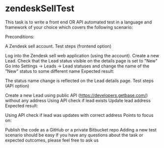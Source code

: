 # zendeskSellTest
This task is to write a front end OR API automated test in a language and framework of your choice which covers the following scenario:

Preconditions:

A Zendesk sell account.
Test steps (frontend option)

Log into the Zendesk sell web application (using the account).
Create a new Lead.
Check that the Lead status visible on the details page is set to "New"
Go into Settings -> Leads -> Lead statuses and change the name of the "New" status to some different name
Expected result:

The status name change is reflected on the Lead details page.
Test steps (API option)

Create a new Lead using public API (https://developers.getbase.com/) without any address
Using API check if lead exists
Update lead address
Expected result:

Using API check if lead was updates with correct address
Points to focus on:

Publish the code as a GitHub or a private Bitbucket repo
Adding a new test scenario should be easy
If you have any questions about the task or expected outcomes, please feel free to ask us
